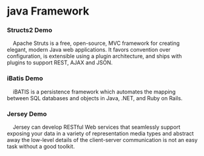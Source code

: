 java Framework
====

### Structs2 Demo ###
&nbsp;&nbsp;&nbsp;&nbsp;Apache Struts is a free, open-source, MVC framework for creating elegant, modern Java web applications. It favors convention over configuration, is extensible using a plugin architecture, and ships with plugins to support REST, AJAX and JSON.
### iBatis Demo ###
&nbsp;&nbsp;&nbsp;&nbsp;iBATIS is a persistence framework which automates the mapping between SQL databases and objects in Java, .NET, and Ruby on Rails.
### Jersey Demo ###
&nbsp;&nbsp;&nbsp;&nbsp;Jersey can develop RESTful Web services that seamlessly support exposing your data in a variety of representation media types and abstract away the low-level details of the client-server communication is not an easy task without a good toolkit. 